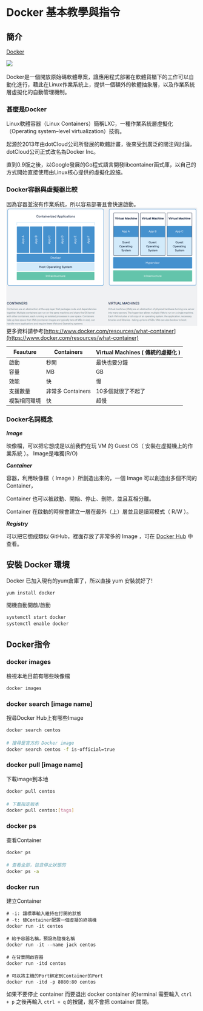 # Docker 基本教學與指令
## 簡介
[Docker](https://www.docker.com/)

![](https://www.docker.com/sites/default/files/social/docker_facebook_share.png)

Docker是一個開放原始碼軟體專案，讓應用程式部署在軟體貨櫃下的工作可以自動化進行，藉此在Linux作業系統上，提供一個額外的軟體抽象層，以及作業系統層虛擬化的自動管理機制。

### 甚麼是Docker
Linux軟體容器（Linux Containers）簡稱LXC，一種作業系統層虛擬化（Operating system–level virtualization）技術。

起源於2013年由dotCloud公司所發展的軟體計畫，後來受到廣泛的關注與討論，dotCloud公司正式改名為Docker Inc。

直到0.9版之後，以Google發展的Go程式語言開發libcontainer函式庫，以自己的方式開始直接使用由Linux核心提供的虛擬化設施。

### Docker容器與虛擬器比較
因為容器並沒有作業系統，所以容易部署且會快速啟動。
![ContainerAndVM](/images/VMandContainer.PNG)
更多資料請參考[https://www.docker.com/resources/what-container](https://www.docker.com/resources/what-container)

Feauture    |    Containers    | Virtual Machines ( 傳統的虛擬化 )
------------|------------------|--------------------------------
啟動        |        秒開       | 最快也要分鐘
容量        |         MB        | GB
效能        |         快        | 慢
支援數量     | 非常多 Containers | 10多個就很了不起了
複製相同環境 |         快        | 超慢
 
### Docker名詞概念
***Image***

映像檔，可以把它想成是以前我們在玩 VM 的 Guest OS（ 安裝在虛擬機上的作業系統 ）。
Image是唯獨(R/O)

***Container***

容器，利用映像檔（ Image ）所創造出來的，一個 Image 可以創造出多個不同的 Container，

Container 也可以被啟動、開始、停止、刪除，並且互相分離。

Container 在啟動的時候會建立一層在最外（上）層並且是讀寫模式（ R/W ）。

***Registry***

可以把它想成類似 GitHub，裡面存放了非常多的 Image ，可在 [Docker Hub](https://hub.docker.com/) 中查看。

## 安裝 Docker 環境
Docker 已加入現有的yum倉庫了，所以直接 yum 安裝就好了!
```bash
yum install docker
```
開機自動開啟/啟動
```bash
systemctl start docker
systemctl enable docker
```

## Docker指令

### docker images
檢視本地目前有哪些映像檔
```bash
docker images
```

### docker search [image name]
搜尋Docker Hub上有哪些Image
```bash
docker search centos 

# 搜尋是官方的 Docker image
docker search centos -f is-official=true
```

### docker pull [image name]
下載image到本地
```bash
docker pull centos

# 下載指定版本
docker pull centos:[tags]
```
### docker ps
查看Container
```bash
docker ps

# 查看全部，包含停止狀態的
docker ps -a
```

### docker run
建立Container
```
# -i: 讓標準輸入維持在打開的狀態
# -t: 替Container配置一個虛擬的終端機
docker run -it centos 

# 給予容器名稱，預設為隨機名稱
docker run -it --name jack centos

# 在背景開啟容器
docker run -itd centos

# 可以將主機的Port綁定到Container的Port
docker run -itd -p 8080:80 centos
```
如果不要停止 container 而要退出 docker container 的terminal 需要輸入 `ctrl + p` 之後再輸入 `ctrl + q` 的按鍵，就不會把 container 關閉。

